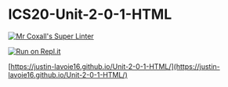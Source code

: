 # ICS20-Unit-2-0-1-HTML

[![Mr Coxall's Super Linter](https://github.com/Justin-Lavoie16/ICS20-template/workflows/Mr%20Coxall's%20Super%20Linter/badge.svg)](https://github.com/Justin-Lavoie16/ICS20-template/actions/)

[![Run on Repl.it](https://repl.it/badge/github/Justin-Lavoie16/ICS20-template)](https://repl.it/github/Justin-Lavoie16/ICS20-template)

[https://justin-lavoie16.github.io/Unit-2-0-1-HTML/](https://justin-lavoie16.github.io/Unit-2-0-1-HTML/)
